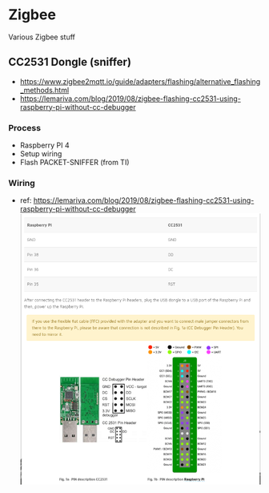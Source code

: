 # Zigbee
Various Zigbee stuff

## CC2531 Dongle (sniffer)
* https://www.zigbee2mqtt.io/guide/adapters/flashing/alternative_flashing_methods.html
* https://lemariva.com/blog/2019/08/zigbee-flashing-cc2531-using-raspberry-pi-without-cc-debugger


### Process
* Raspberry PI 4
* Setup wiring
* Flash PACKET-SNIFFER (from TI)

### Wiring
* ref: https://lemariva.com/blog/2019/08/zigbee-flashing-cc2531-using-raspberry-pi-without-cc-debugger
![wiring.png](images/wiring.png)
